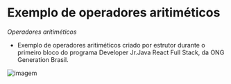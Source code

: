 # Exemplo de operadores aritiméticos
*Operadores aritiméticos*
- Exemplo de operadores aritiméticos criado por estrutor durante o primeiro bloco do programa Developer Jr.Java React Full Stack, da ONG Generation Brasil.

![imagem](https://www.simplilearn.com/ice9/free_resources_article_thumb/Java_frameworks.jpg)
